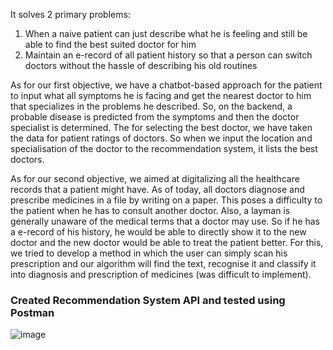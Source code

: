 It solves 2 primary problems:
1. When a naive patient can just describe what he is feeling and still be able to find the best suited doctor for him
2. Maintain an e-record of all patient history so that a person can switch doctors without the hassle of describing his old routines

As for our first objective, we have a chatbot-based approach for the patient to input what all symptoms he is facing and get the nearest doctor to him that specializes in the problems he described. So, on the backend, a probable disease is predicted from the symptoms and then the doctor specialist is determined. The for selecting the best doctor, we have taken the data for patient ratings of doctors. So when we input the location and specialisation of the doctor to the recommendation system, it lists the best doctors.

As for our second objective, we aimed at digitalizing all the healthcare records that a patient might have. As of today, all doctors diagnose and prescribe medicines in a file by writing on a paper. This poses a difficulty to the patient when he has to consult another doctor. Also, a layman is generally unaware of the medical terms that a doctor may use. So if he has a e-record of his history, he would be able to directly show it to the new doctor and the new doctor would be able to treat the patient better. For this, we tried to develop a method in which the user can simply scan his prescription and our algorithm will find the text, recognise it and classify it into diagnosis and prescription of medicines (was difficult to implement).

### **Created Recommendation System API and tested using Postman**
![image](https://user-images.githubusercontent.com/70468773/219872848-05110427-225a-438b-ae6f-09cd665480f2.png)
